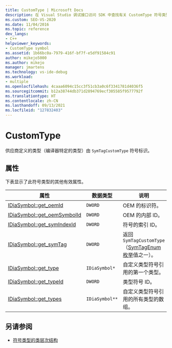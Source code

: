 ```yaml
---
title: CustomType | Microsoft Docs
description: 在 Visual Studio 调试接口访问 SDK 中查找有关 CustomType 符号类型 (SymTagCustomType) 的参考信息。
ms.custom: SEO-VS-2020
ms.date: 11/04/2016
ms.topic: reference
dev_langs:
- C++
helpviewer_keywords:
- CustomType symbol
ms.assetid: 1b66bc0a-7979-416f-bf7f-e5df91584c91
author: mikejo5000
ms.author: mikejo
manager: jmartens
ms.technology: vs-ide-debug
ms.workload:
- multiple
ms.openlocfilehash: 4caaa6094c15cc3f51cb3a0c6f3341781d4036f5
ms.sourcegitcommit: b12a38744db371d2894769ecf305585f9577792f
ms.translationtype: HT
ms.contentlocale: zh-CN
ms.lasthandoff: 09/13/2021
ms.locfileid: "127832403"
---
```

# <a name="customtype"></a>CustomType
供应商定义的类型（编译器特定的类型）由 `SymTagCustomType` 符号标识。

## <a name="properties"></a>属性
 下表显示了此符号类型的其他有效属性。

|属性|数据类型|说明|
|--------------|---------------|-----------------|
|[IDiaSymbol::get_oemId](../../debugger/debug-interface-access/idiasymbol-get-oemid.md)|`DWORD`|OEM 的标识符。|
|[IDiaSymbol::get_oemSymbolId](../../debugger/debug-interface-access/idiasymbol-get-oemsymbolid.md)|`DWORD`|OEM 的内部 ID。|
|[IDiaSymbol::get_symIndexId](../../debugger/debug-interface-access/idiasymbol-get-symindexid.md)|`DWORD`|符号的索引 ID。|
|[IDiaSymbol::get_symTag](../../debugger/debug-interface-access/idiasymbol-get-symtag.md)|`DWORD`|返回 `SymTagCustomType`（[SymTagEnum 枚举](../../debugger/debug-interface-access/symtagenum.md)值之一）。|
|[IDiaSymbol::get_type](../../debugger/debug-interface-access/idiasymbol-get-type.md)|`IDiaSymbol*`|自定义类型符号引用的第一个类型。|
|[IDiaSymbol::get_typeId](../../debugger/debug-interface-access/idiasymbol-get-typeid.md)|`DWORD`|类型符号 ID。|
|[IDiaSymbol::get_types](../../debugger/debug-interface-access/idiasymbol-get-types.md)|`IDiaSymbol**`|自定义类型符号引用的所有类型的数组。|

## <a name="see-also"></a>另请参阅
- [符号类型的类层次结构](../../debugger/debug-interface-access/class-hierarchy-of-symbol-types.md)